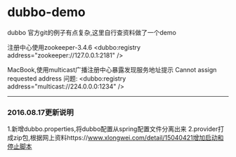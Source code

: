 # dubbo-demo
dubbo 官方git的例子有点复杂,这里自行查资料做了一个demo

注册中心使用zookeeper-3.4.6
&lt;dubbo:registry address="zookeeper://127.0.0.1:2181" /&gt;

MacBook,使用multicast广播注册中心暴露发现服务地址提示 Cannot assign requested address 问题:
&lt;dubbo:registry address="multicast://224.0.0.0:1234" /&gt;

***
### 2016.08.17更新说明
1.新增dubbo.properties,将dubbo配置从spring配置文件分离出来
2.provider打成zip包,根据网上资料https://www.xlongwei.com/detail/15040421增加启动和停止脚本
